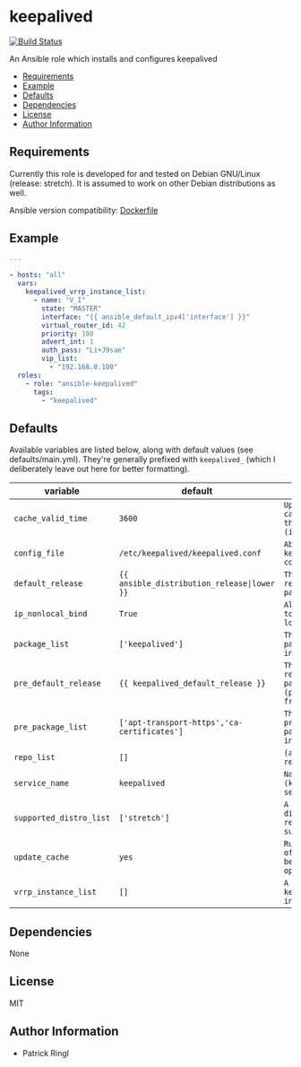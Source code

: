 # keepalived

[![Build Status](https://travis-ci.org/pari-/ansible-keepalived.svg?branch=master)](https://travis-ci.org/pari-/ansible-keepalived)

An Ansible role which installs and configures keepalived

<!-- toc -->

- [Requirements](#requirements)
- [Example](#example)
- [Defaults](#defaults)
- [Dependencies](#dependencies)
- [License](#license)
- [Author Information](#author-information)

<!-- tocstop -->

## Requirements

Currently this role is developed for and tested on Debian GNU/Linux (release: stretch). It is assumed to work on other Debian distributions as well.

Ansible version compatibility: [Dockerfile](https://github.com/pari-/docker-debian-ansible/blob/master/debian/stretch/Dockerfile)

## Example

```yaml
---

- hosts: "all"
  vars:
    keepalived_vrrp_instance_list:
      - name: "V_I"
        state: "MASTER"
        interface: "{{ ansible_default_ipv4['interface'] }}"
        virtual_router_id: 42
        priority: 100
        advert_int: 1
        auth_pass: "Li+J9sae"
        vip_list:
          - "192.168.0.100"
  roles:
    - role: "ansible-keepalived"
      tags:
        - "keepalived"
```

## Defaults

Available variables are listed below, along with default values (see defaults/main.yml). They're generally prefixed with `keepalived_` (which I deliberately leave out here for better formatting).

variable | default | notes
-------- | ------- | -----
`cache_valid_time` | `3600` | `Update the apt cache if its older than the set value (in seconds)`
`config_file` | `/etc/keepalived/keepalived.conf` | `Absolute path to keepalived's configuration file`
`default_release` | `{{ ansible_distribution_release\|lower }}` | `The default release to install packages from`
`ip_nonlocal_bind` | `True`| `Allows processes to bind() to non-local IP addresses`
`package_list` | `['keepalived']` | `The list of packages to be installed`
`pre_default_release` | `{{ keepalived_default_release }}` | `The default release to install packages (pre_package_list) from`
`pre_package_list` | `['apt-transport-https','ca-certificates']` | `The list of prerequisite packages to be installed`
`repo_list` | `[]` | `(additional) repository list`
`service_name` | `keepalived` | `Name of the (keepalived) service`
`supported_distro_list` | `['stretch']` | `A list of distribution releases this role supports`
`update_cache` | `yes` | `Run the equivalent of apt-get update before the operation`
`vrrp_instance_list` | `[]` | `A list of keepalived VRRP instances`

## Dependencies

None

## License

MIT

## Author Information

* Patrick Ringl
